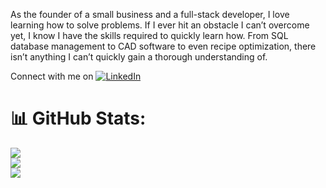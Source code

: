 As the founder of a small business and a full-stack developer, I love learning how to solve problems. If I ever hit an obstacle I can’t overcome yet, I know I have the skills required to quickly learn how. From SQL database management to CAD software to even recipe optimization, there isn’t anything I can’t quickly gain a thorough understanding of.

Connect with me on [![LinkedIn](https://img.shields.io/badge/LinkedIn-%230077B5.svg?logo=linkedin&logoColor=white)](https://www.linkedin.com/in/michael-grimley/)

# 📊 GitHub Stats:
![](https://github-readme-stats.vercel.app/api?username=mGrimley&theme=cobalt&hide_border=true&include_all_commits=false&count_private=false&hide=stars)<br/>
![](https://github-readme-streak-stats.herokuapp.com/?user=mGrimley&theme=radical&hide_border=true)<br/>
![](https://github-readme-stats.vercel.app/api/top-langs/?username=mGrimley&theme=cobalt&hide_border=true&include_all_commits=false&count_private=false&layout=compact)
